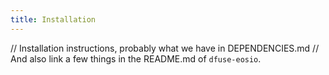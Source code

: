 ```yaml
---
title: Installation
---
```


// Installation instructions, probably what we have in DEPENDENCIES.md
// And also link a few things in the README.md of `dfuse-eosio`.
